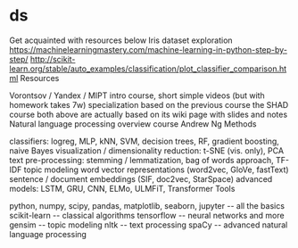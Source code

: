 # ds

Get acquainted with resources below
Iris dataset exploration
https://machinelearningmastery.com/machine-learning-in-python-step-by-step/
http://scikit-learn.org/stable/auto_examples/classification/plot_classifier_comparison.html
Resources

Vorontsov / Yandex / MIPT
intro course, short simple videos (but with homework takes 7w)
specialization based on the previous course
the SHAD course both above are actually based on
its wiki page with slides and notes
Natural language processing overview course
Andrew Ng
Methods

classifiers: logreg, MLP, kNN, SVM, decision trees, RF, gradient boosting, naive Bayes
visualization / dimensionality reduction: t-SNE (vis. only), PCA
text pre-processing: stemming / lemmatization, bag of words approach, TF-IDF
topic modeling
word vector representations (word2vec, GloVe, fastText)
sentence / document embeddings (SIF, doc2vec, StarSpace)
advanced models: LSTM, GRU, CNN, ELMo, ULMFiT, Transformer
Tools

python, numpy, scipy, pandas, matplotlib, seaborn, jupyter -- all the basics
scikit-learn -- classical algorithms
tensorflow -- neural networks and more
gensim -- topic modeling
nltk -- text processing
spaCy -- advanced natural language processing
